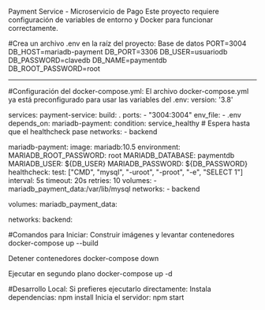 Payment Service - Microservicio de Pago
Este proyecto requiere configuración de variables de entorno y Docker para funcionar correctamente.

#Crea un archivo .env en la raíz del proyecto:
Base de datos
PORT=3004
DB_HOST=mariadb-payment
DB_PORT=3306
DB_USER=usuariodb
DB_PASSWORD=clavedb
DB_NAME=paymentdb
DB_ROOT_PASSWORD=root

---------------------------------------------------------------------------------------

#Configuración del docker-compose.yml:
El archivo docker-compose.yml ya está preconfigurado para usar las variables del .env:
version: '3.8'

services:
  payment-service:
    build: .
    ports:
      - "3004:3004"
    env_file:
      - .env
    depends_on:
      mariadb-payment:
        condition: service_healthy  # Espera hasta que el healthcheck pase
    networks:
      - backend

  mariadb-payment:
    image: mariadb:10.5
    environment:
      MARIADB_ROOT_PASSWORD: root
      MARIADB_DATABASE: paymentdb
      MARIADB_USER: ${DB_USER}
      MARIADB_PASSWORD: ${DB_PASSWORD}
    healthcheck:
      test: ["CMD", "mysql", "-uroot", "-proot", "-e", "SELECT 1"]
      interval: 5s
      timeout: 20s
      retries: 10
    volumes:
      - mariadb_payment_data:/var/lib/mysql
    networks:
      - backend

volumes:
  mariadb_payment_data:

networks:
  backend:



#Comandos para Iniciar: Construir imágenes y levantar contenedores docker-compose up --build

Detener contenedores docker-compose down

Ejecutar en segundo plano docker-compose up -d

#Desarrollo Local: Si prefieres ejecutarlo directamente: Instala dependencias: npm install Inicia el servidor: npm start
